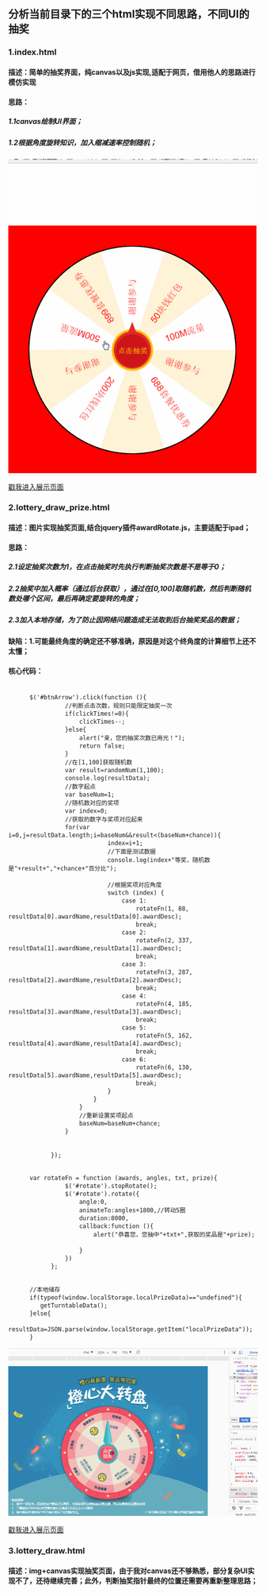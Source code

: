 ## 分析当前目录下的三个html实现不同思路，不同UI的抽奖
### 1.index.html
#### 描述：简单的抽奖界面，纯canvas以及js实现,适配于网页，借用他人的思路进行模仿实现
#### 思路：
##### 1.1canvas绘制UI界面；
##### 1.2根据角度旋转知识，加入缩减速率控制随机；
![canvas.gif](https://github.com/nobrokenboy/turntable/blob/master/canvas_no_img.gif)

[戳我进入展示页面](http://nobrokenboy.me/turntable/index.html)
### 2.lottery_draw_prize.html
#### 描述：图片实现抽奖页面,结合jquery插件awardRotate.js，主要适配于ipad；
#### 思路：
##### 2.1设定抽奖次数为1，在点击抽奖时先执行判断抽奖次数是不是等于0；
##### 2.2抽奖中加入概率（通过后台获取），通过在[0,100]取随机数，然后判断随机数处哪个区间，最后再确定要旋转的角度；
##### 2.3加入本地存储，为了防止因网络问题造成无法取到后台抽奖奖品的数据；
#### 缺陷：1.可能最终角度的确定还不够准确，原因是对这个终角度的计算细节上还不太懂；
#### 核心代码：
<pre><code>
      $('#btnArrow').click(function (){
            	//判断点击次数，规则只能限定抽奖一次
                if(clickTimes!=0){
                	clickTimes--;
                }else{
                	alert("亲，您的抽奖次数已用光！");
                	return false;
                }
                //在[1,100]获取随机数
            	var result=randomNum(1,100);
            	console.log(resultData);
            	//数字起点
            	var baseNum=1;
            	//随机数对应的奖项
            	var index=0;
            	//获取的数字与奖项对应起来
                for(var i=0,j=resultData.length;i<j;i++){
                	//获取每个奖项的概率（用百分比）
                	var chance=resultData[i].drawProb*100;
                	//判断随机数字是不是在对应奖项的概率范围内(谢谢参与不需要)
                	if(chance!=0){
                		if(result>=baseNum&&result<(baseNum+chance)){
                			index=i+1;
                			//下面是测试数据
                			console.log(index+"等奖，随机数是"+result+","+chance+"百分比");
                			
                			//根据奖项对应角度
                		    switch (index) {
			                    case 1:
			                        rotateFn(1, 88, resultData[0].awardName,resultData[0].awardDesc);
			                        break;
			                    case 2:
			                        rotateFn(2, 337, resultData[1].awardName,resultData[1].awardDesc);
			                        break;
			                    case 3:
			                        rotateFn(3, 287, resultData[2].awardName,resultData[2].awardDesc);
			                        break;
			                    case 4:
			                        rotateFn(4, 185, resultData[3].awardName,resultData[3].awardDesc);
			                        break;
			                    case 5:
			                        rotateFn(5, 162, resultData[4].awardName,resultData[4].awardDesc);
			                        break;
			                    case 6:
			                        rotateFn(6, 130, resultData[5].awardName,resultData[5].awardDesc);
			                        break;
			                }
                		}
                	}
                	//重新设置奖项起点
                	baseNum=baseNum+chance;
                }
                
            	                
            });
</pre></code>

<pre><code>
      var rotateFn = function (awards, angles, txt, prize){
                $('#rotate').stopRotate();
                $('#rotate').rotate({
                    angle:0,
                    animateTo:angles+1800,//转动5圈
                    duration:8000,
                    callback:function (){
                    	alert("恭喜您，您抽中"+txt+",获取的奖品是"+prize);

                    }
                })
            };
</pre></code>

<pre><code>
      //本地储存
      if(typeof(window.localStorage.localPrizeData)=="undefined"){
         getTurntableData();
      }else{
         resultData=JSON.parse(window.localStorage.getItem("localPrizeData"));
      }
</pre></code>

![canvas.gif](https://github.com/nobrokenboy/turntable/blob/master/img_turntable.gif)

[戳我进入展示页面](http://nobrokenboy.me/turntablelottery_draw_prize.html)
### 3.lottery_draw.html
#### 描述：img+canvas实现抽奖页面，由于我对canvas还不够熟悉，部分复杂UI实现不了，还待继续完善；此外，判断抽奖指针最终的位置还需要再重新整理思路；
